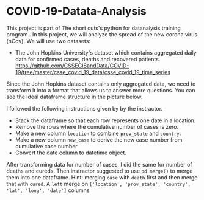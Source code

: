 # COVID-19-Datata-Analysis

This project is part of The short cuts's python for datanalysis training program .
In this project, we will analyze the spread of the new corona virus (nCov). We will use two datasets:

- The John Hopkins University's dataset which contains aggregated daily data for confirmed cases, deaths and recovered patients. 
https://github.com/CSSEGISandData/COVID-19/tree/master/csse_covid_19_data/csse_covid_19_time_series

Since the John Hopkins dataset contains only aggregated data, we need to transform it into a format that allows us to answer more questions. You can see the ideal dataframe structure in the picture below.

I followed  the following instructions given by by the instractor.
- Stack the dataframe so that each row represents one date in a location. 
- Remove the rows where the cumulative number of cases is zero.
- Make a new column `location` to combine `prov_state` and `country`.
- Make a new column `new_case` to derive the new case number from cumulative case number.
- Convert the date column to datetime object.

After transforming data for number of cases, I did the same for number of deaths and cureds.
Then instractor suggested to  use `pd.merge()` to merge them into one dataframe. Hint:  merging `case` with `death` first and then merge that with `cured`. A `left` merge on `['location', 'prov_state', 'country', 'lat', 'long', 'date']` columns
